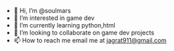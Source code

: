 - 👋 Hi, I’m @soulmars
- 👀 I’m interested in game dev
- 🌱 I’m currently learning python,html
- 💞️ I’m looking to collaborate on game dev projects
- 📫 How to reach me email me at jagrat911@gmail.com

<!---
soulmars/soulmars is a ✨ special ✨ repository because its `README.md` (this file) appears on your GitHub profile.
You can click the Preview link to take a look at your changes.
--->

